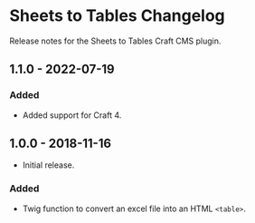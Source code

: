# Sheets to Tables Changelog

Release notes for the Sheets to Tables Craft CMS plugin.



## 1.1.0 - 2022-07-19

### Added
- Added support for Craft 4.



## 1.0.0 - 2018-11-16

- Initial release.

### Added
- Twig function to convert an excel file into an HTML `<table>`.
